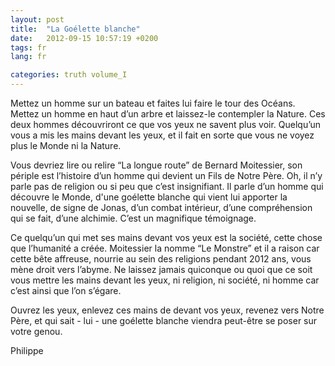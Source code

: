```yaml
---
layout: post
title:  "La Goélette blanche"
date:   2012-09-15 10:57:19 +0200
tags: fr
lang: fr

categories: truth volume_I
---
```

Mettez un homme sur un bateau et faites lui faire le tour des Océans. Mettez un homme en haut d’un arbre et laissez-le contempler la Nature. Ces deux hommes découvriront ce que vos yeux ne savent plus voir. Quelqu’un vous a mis les mains devant les yeux, et il fait en sorte que vous ne voyez plus le Monde ni la Nature.

Vous devriez lire ou relire “La longue route” de Bernard Moitessier, son périple est l’histoire d’un homme qui devient un Fils de Notre Père. Oh, il n’y parle pas de religion ou si peu que c’est insignifiant. Il parle d’un homme qui découvre le Monde, d'une goélette blanche qui vient lui apporter la nouvelle, de signe de Jonas, d’un combat intérieur, d’une compréhension qui se fait, d’une alchimie. C’est un magnifique témoignage.

Ce quelqu’un qui met ses mains devant vos yeux est la société, cette chose que l’humanité a créée. Moitessier la nomme “Le Monstre” et il a raison car cette bête affreuse, nourrie au sein des religions pendant 2012 ans, vous mène droit vers l’abyme. Ne laissez jamais quiconque ou quoi que ce soit vous mettre les mains devant les yeux, ni religion, ni société, ni homme car c’est ainsi que l’on s’égare.

Ouvrez les yeux, enlevez ces mains de devant vos yeux, revenez vers Notre Père, et qui sait - lui - une goélette blanche viendra peut-être se poser sur votre genou.

Philippe


<!-- 
Ce(tte) œuvre est mise à disposition selon les termes de la Licence Creative Commons Attribution - Pas d’Utilisation Commerciale 4.0 International.
-->
